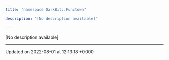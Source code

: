 ```yaml
---
title: 'namespace DarkBit::Functown'

description: "[No description available]"

---
```







[No description available]






-------------------------------

Updated on 2022-08-01 at 12:13:18 +0000